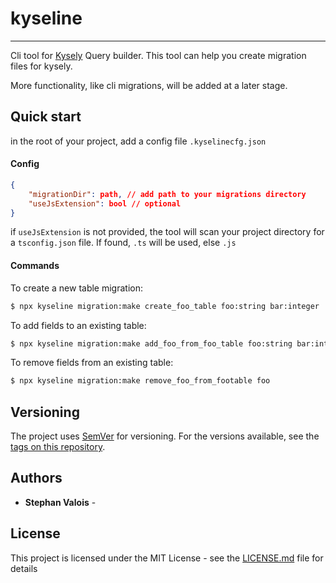 # kyseline

---

Cli tool for [Kysely](https://github.com/kysely-org/kysely) Query builder.
This tool can help you create migration files for kysely.

More functionality, like cli migrations, will be added at a later stage.

## Quick start

in the root of your project, add a config file `.kyselinecfg.json`

#### Config

```json
{
    "migrationDir": path, // add path to your migrations directory
    "useJsExtension": bool // optional
}
```

if `useJsExtension` is not provided, the tool will scan your project directory for a `tsconfig.json` file. If found, `.ts` will be used, else `.js`

#### Commands

To create a new table migration:

```bash
$ npx kyseline migration:make create_foo_table foo:string bar:integer
```

To add fields to an existing table:

```bash
$ npx kyseline migration:make add_foo_from_foo_table foo:string bar:integer
```

To remove fields from an existing table:

```bash
$ npx kyseline migration:make remove_foo_from_footable foo
```

<!-- ## Deployment

Add additional notes about how to deploy this on a live system -->

<!-- ## Contributing

Please read [CONTRIBUTING.md](https://gist.github.com/PurpleBooth/b24679402957c63ec426) for details on our code of conduct, and the process for submitting pull requests to us. -->

## Versioning

The project uses [SemVer](http://semver.org/) for versioning. For the versions available, see the [tags on this repository](https://github.com/your/project/tags).

## Authors

-   **Stephan Valois** -

## License

This project is licensed under the MIT License - see the [LICENSE.md](LICENSE.md) file for details
